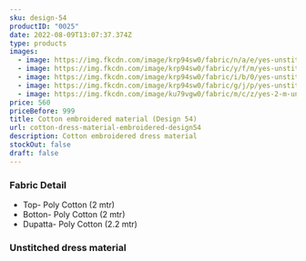```yaml
---
sku: design-54
productID: "0025"
date: 2022-08-09T13:07:37.374Z
type: products
images:
  - image: https://img.fkcdn.com/image/krp94sw0/fabric/n/a/e/yes-unstitched-design-54-sun-fashion-and-lifestyle-original-imag5fguymtv8ad4.jpeg
  - image: https://img.fkcdn.com/image/krp94sw0/fabric/y/f/m/yes-unstitched-design-54-sun-fashion-and-lifestyle-original-imag5fgueyy5vxxj.jpeg
  - image: https://img.fkcdn.com/image/krp94sw0/fabric/i/b/0/yes-unstitched-design-54-sun-fashion-and-lifestyle-original-imag5fgu7c43wyfx.jpeg
  - image: https://img.fkcdn.com/image/krp94sw0/fabric/g/j/p/yes-unstitched-design-54-sun-fashion-and-lifestyle-original-imag5fguned38ech.jpeg
  - image: https://img.fkcdn.com/image/ku79vgw0/fabric/m/c/z/yes-2-m-unstitched-2-2-m-design-54-sun-fashion-and-lifestyle-original-imag7dktgmnz5fdv.jpeg
price: 560
priceBefore: 999
title: Cotton embroidered material (Design 54)
url: cotton-dress-material-embroidered-design54
description: Cotton embroidered dress material
stockOut: false
draft: false
---
```

### Fabric Detail
- Top- Poly Cotton (2 mtr)
- Botton- Poly Cotton (2 mtr)
- Dupatta- Poly Cotton (2.2 mtr)

### Unstitched dress material